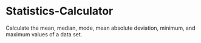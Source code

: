 # Statistics-Calculator
Calculate the mean, median, mode, mean absolute deviation, minimum, and maximum values of a data set.
